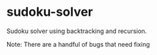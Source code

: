 # sudoku-solver

Sudoku solver using backtracking and recursion.

Note: There are a handful of bugs that need fixing
